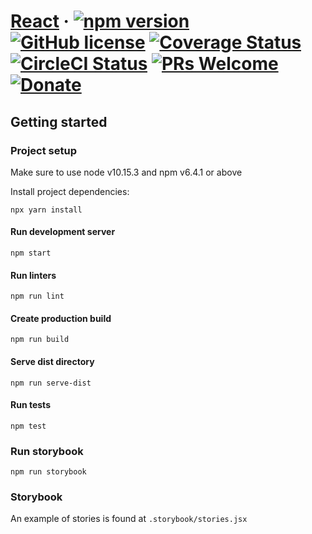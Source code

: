 # [React](http://gnowth.github.io/entity/) &middot; [![npm version](https://img.shields.io/npm/v/@entity/core.svg?style=flat)](https://www.npmjs.com/package/@entity/core) [![GitHub license](https://img.shields.io/npm/l/@entity/core.svg?style=flat)](https://github.com/gnowth/entity/blob/master/LICENSE) [![Coverage Status](https://coveralls.io/repos/github/gnowth/entity/badge.svg?branch=master)](https://coveralls.io/github/gnowth/entity?branch=master) [![CircleCI Status](https://img.shields.io/circleci/project/github/gnowth/entity.svg?style=flat&label=circle)](https://circleci.com/gh/gnowth/entity/tree/master) [![PRs Welcome](https://img.shields.io/badge/PRs-welcome-brightgreen.svg)](https://github.com/gnowth/entity/blob/master/CONTRIBUTING) [![Donate](https://img.shields.io/badge/Donate-PayPal-green.svg)](paypal.me/gnowth)

## Getting started

### Project setup

Make sure to use node v10.15.3 and npm v6.4.1 or above

Install project dependencies:

```
npx yarn install
```

#### Run development server

```
npm start
```

#### Run linters

```
npm run lint
```

#### Create production build

```
npm run build
```

#### Serve dist directory

```
npm run serve-dist
```

#### Run tests

```
npm test
```

### Run storybook

```
npm run storybook
```

### Storybook

An example of stories is found at `.storybook/stories.jsx`

